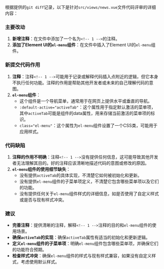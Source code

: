 根据提供的`git diff`记录，以下是针对`src/views/news.vue`文件代码评审的详细内容：

### 主要改动
1. **新增注释**：在文件中添加了一个名为`<!-- 1 -->`的注释。
2. **添加了Element UI的`el-menu`组件**：在文件中插入了Element UI的`el-menu`组件。

### 新提交代码作用
1. **注释**：注释`<!-- 1 -->`可能用于记录或解释代码插入点附近的逻辑，但它本身不执行任何功能。注释的作用是帮助其他开发者或未来的自己理解代码的意图。
2. **`el-menu`组件**：
   - 这个组件是一个导航菜单，通常用于在网页上提供水平或垂直的导航。
   - `:default-active="activeTab"`：这个属性用于指定默认激活的菜单项，其中`activeTab`可能是组件的data属性，用来存储当前激活的菜单项的标识。
   - `class="el-menu"`：这个属性为`el-menu`组件设置了一个CSS类，可能用于应用样式。

### 代码缺陷
1. **注释的作用不明确**：注释`<!-- 1 -->`没有提供任何信息，这可能导致其他开发者无法理解其目的。好的注释应该清晰地描述代码的意图或修改的原因。
2. **`el-menu`组件的使用细节缺失**：
   - 没有提供`activeTab`的具体实现，不清楚它如何被初始化和更新。
   - 没有提供`el-menu`组件的子菜单项定义，不清楚它包含哪些菜单项以及它们的功能。
   - 没有提供任何关于`el-menu`组件样式的详细信息，如是否使用了自定义样式或是否与现有样式冲突。

### 建议
- **完善注释**：提供清晰的注释，解释`<!-- 1 -->`注释的目的和`el-menu`组件的使用场景。
- **确保`activeTab`的实现**：确保`activeTab`属性有适当的初始化和更新逻辑。
- **定义`el-menu`组件的子菜单项**：明确`el-menu`组件包含哪些菜单项，并确保它们的功能符合预期。
- **检查样式冲突**：确保`el-menu`组件的样式与现有样式兼容，如果没有自定义样式，考虑使用默认样式。